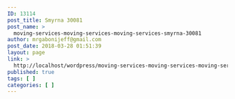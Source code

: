 ```yaml
---
ID: 13114
post_title: Smyrna 30081
post_name: >
  moving-services-moving-services-moving-services-smyrna-30081
author: mrgabonijeff@gmail.com
post_date: 2018-03-28 01:51:39
layout: page
link: >
  http://localhost/wordpress/moving-services-moving-services-moving-services-smyrna-30081/
published: true
tags: [ ]
categories: [ ]
---
```

